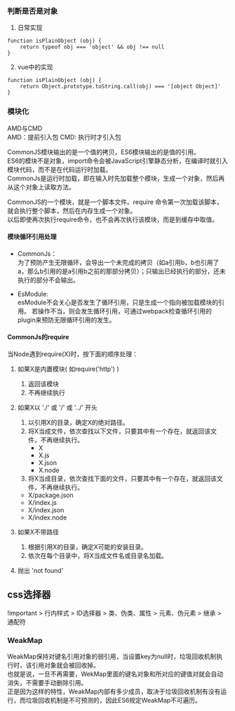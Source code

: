 
### 判断是否是对象
1. 日常实现
```
function isPlainObject (obj) {
    return typeof obj === 'object' && obj !== null
}
```
2. vue中的实现 
```
function isPlainObject (obj) {
    return Object.prototype.toString.call(obj) === '[object Object]'
}
```

### 模块化

AMD与CMD<br/>
AMD：提前引入包
CMD: 执行时才引入包<br/>

CommonJS模块输出的是一个值的拷贝，ES6模块输出的是值的引用。<br/>
ES6的模块不是对象，import命令会被JavaScript引擎静态分析，在编译时就引入模块代码，而不是在代码运行时加载。<br/>
CommonJs是运行时加载，即在输入时先加载整个模块，生成一个对象，然后再从这个对象上读取方法。 

CommonJS的一个模块，就是一个脚本文件。require 命令第一次加载该脚本，就会执行整个脚本，然后在内存生成一个对象。  
以后即使再次执行require命令，也不会再次执行该模块，而是到缓存中取值。

#### 模块循环引用处理  
- CommonJs：  
    为了预防产生无限循环，会导出一个未完成的拷贝（如a引用b，b也引用了a，那么b引用的是a引用b之前的那部分拷贝）；只输出已经执行的部分，还未执行的部分不会输出。
  
- EsModule:  
    esModule不会关心是否发生了循环引用，只是生成一个指向被加载模块的引用。 若操作不当，则会发生循环引用，可通过webpack检查循环引用的plugin来预防无限循环引用的发生。


#### CommonJs的require

当Node遇到require(X)时，按下面的顺序处理：
1. 如果X是内置模块( 如require('http') )
    1. 返回该模块
    2. 不再继续执行
    
2. 如果X以 './' 或 '/' 或 '../' 开头
    1. 以引用X的目录，确定X的绝对路径。
    2. 将X当成文件，依次查找以下文件，只要其中有一个存在，就返回该文件，不再继续执行。
        - X
        - X.js
        - X.json
        - X.node
    3. 将X当成目录，依次查找下面的文件，只要其中有一个存在，就返回该文件，不再继续执行。
    - X/package.json
    - X/index.js
    - X/index.json
    - X/index.node
    
3. 如果X不带路径
    1. 根据引用X的目录，确定X可能的安装目录。
    2. 依次在每个目录中，将X当成文件名或目录名加载。
    
4. 抛出 'not found'
    



## css选择器
!important > 行内样式 > ID选择器 > 类、伪类、属性 > 元素、伪元素 > 继承 > 通配符

### WeakMap
WeakMap保持对键名引用对象的弱引用，当设置key为null时，垃圾回收机制执行时，该引用对象就会被回收掉。<br/>
也就是说，一旦不再需要，WekMap里面的键名对象和所对应的键值对就会自动消失，不需要手动删除引用。<br/>
正是因为这样的特性，WeakMap内部有多少成员，取决于垃圾回收机制有没有运行，而垃圾回收机制是不可预测的，因此ES6规定WeakMap不可遍历。
